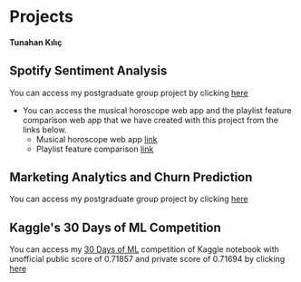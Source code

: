 # Projects
#### Tunahan Kılıç

## Spotify Sentiment Analysis

You can access my postgraduate group project by clicking [here](https://pjournal.github.io/mef03g-spo-R-ify/SpotifyR/EDA_Final_Report.html) 
 * You can access the musical horoscope web app and the playlist feature comparison web app that we have created with this project from the links below.
   * Musical horoscope web app [link](https://dost-karaahmetli.shinyapps.io/MusicalHoroscope/) 
   * Playlist feature comparison [link](https://dost-karaahmetli.shinyapps.io/Radar/)

## Marketing Analytics and Churn Prediction

You can access my postgraduate group project by clicking [here](https://htmlpreview.github.io/?https://github.com/KutayAkalin/Projects/blob/master/BDA523_Final_Project_KKbox.html) 

## Kaggle's 30 Days of ML Competition

You can access my [30 Days of ML](https://www.kaggle.com/c/30-days-of-ml) competition of Kaggle notebook with unofficial public score of 0.71857 and private score of 0.71694 by clicking [here](https://github.com/tunahankilic/Projects/blob/main/30-days-of-ml-competition.ipynb)
